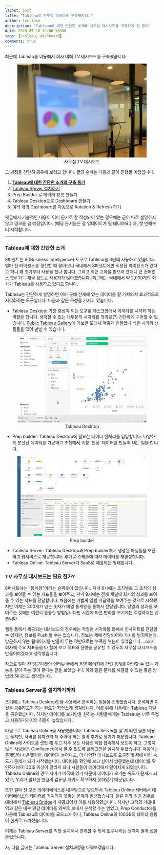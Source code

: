 ```yaml
---
layout: post
title: "Tableau로 사무실 대시보드 구축하기(1)"
author: leclipse
description: "Tableau에 대한 간단한 소개와 사무실 대시보드를 구축하게 된 동기"
date: 2020-01-10 12:00 +0900
tags: [tableau, dashboard]
comments: true
---
```


최근에 Tableau를 이용해서 회사 내에 TV 대시보드를 구축했습니다.

<center>
<figure>
<img src="/images/tableau-dashboard-1.jpg" alt="views">
<figcaption>사무실 TV 대시보드</figcaption>
</figure>
</center>

그 과정을 간단히 공유해 보려고 합니다. 글의 순서는 다음과 같이 진행될 예정입니다.

1. **<u>Tableau에 대한 간단한 소개와 구축 동기</u>**
2. [Tableau Server 설치하기](https://8percent.github.io/2020-01-11/tableau-dashboard2/)
3. Prep Builder 로 데이터 흐름 만들기
4. Tableau Desktop으로 Dashboard 만들기
5. 여러 개의 Dashboard를 자동으로 Rotation & Refresh 하기

윗글에서 기술적인 내용이 이미 문서로 잘 작성되어 있는 경우에는 굳이 따로 설명하지 않고 링크를 걸 예정입니다. (해당 문서들은 잘 업데이트가 될 테니까요.) 자, 첫 번째부터 시작합니다.

----

### Tableau에 대한 간단한 소개

8퍼센트는 BI(Business Intelligence) 도구로 Tableau를 3년째 사용하고 있습니다. 얼마 전 라이센스를 갱신할 때 물어보니 국내에서 8퍼센트에만 적용된 라이센스가 있다고 하니 꽤 초기부터 사용을 했나 봅니다. 그리고 최근 교육을 받으러 갔더니 큰 컨퍼런스룸을 가득 채울 정도로 사용자가 많아졌습니다. 최근에는 국내에서 약 2,000개의 회사가 Tableau를 사용하고 있다고 합니다.

Tableau는 간단하게 설명하면 여러 곳에 산재해 있는 데이터를 잘 가져와서 효과적으로 시각화하는 도구입니다. 다음과 같은 구성을 가지고 있습니다.

- Tableau Desktop: 가장 중심이 되는 도구로 데스크탑에서 데이터를 시각화 하는 역할을 합니다. 생각할 수 있는 대부분의 시각화를 의외로(?) 간단하게 구현할 수 있습니다. [Public Tableau Gallery](https://public.tableau.com/ko-kr/gallery/?tab=viz-of-the-day&type=viz-of-the-day)에 가보면 도대체 어떻게 만들었나 싶은 시각화 샘플들을 많이 만날 수 있습니다.

<center>
<figure>
<img src="/images/tableau-dashboard-2.png" alt="views">
<figcaption>Tableau Desktop</figcaption>
</figure>
</center>

- Prep builder: Tableau Desktop에 필요한 데이터 전처리를 담당합니다. 다양하게 분산된 데이터를 가공하고 조합해서 속칭 '원장' 데이터를 만들어 내는 일을 합니다.

<center>
<figure>
<img src="/images/tableau-dashboard-3.png" alt="views">
<figcaption>Prep builder</figcaption>
</figure>
</center>

- Tableau Server: Tableau Desktop과 Prep builder에서 생성된 파일들을 보관하고 웹서비스로 제공합니다. 추가로 스케줄에 따라 데이터를 재생성합니다.
- Tableau Online: Tableau Server가 SaaS로 제공되는 형태입니다.



### TV 사무실 대시보드는 필요 한가?

8퍼센트에는 "통계왕"이라는 슬랙봇이 있습니다.  저녁 6시에는 조직별로 그 조직의 성과를 보여줄 수 있는 지표들을 보여주고, 저녁 9시에는 전체 채널에 회사의 성과를 보여줄 수 있는 지표를 전달합니다. 처음에는 가볍게 일별 취급액을 보여주는 것으로 시작했지만 이제는 300개가 넘는 숫자가 매일 통계왕을 통해서 전달됩니다. 당일의 성과를 보여주는 것에는 여전히 훌륭한 방법입니다만 시간에 따른 변화를 보기에는 적절하지는 않습니다.

웹을 통해서 제공되는 대시보드의 경우에는 적절한 시각화를 통해서 인사이트를 전달할 수 있지만, 정보를 Push 할 수는 없습니다. 정보는 제때 전달되어야 가치를 발휘하는데, 방문하지 않는 웹페이지를 만들어 두는 것만으로는 부족한 부분이 있었습니다. 그래서 회사에 주요 지표들을 다 함께 보고 목표와 진행을 공유할 수 있도록 사무실 대시보드를 만들어야겠다고 생각했습니다.

참고로 얼마 전 당근마켓의 [인터뷰 글](http://www.ingray.net/2019/12/17/a-billion-dollar-advice-to-speed-up-your-team/)에서 운영 페이지에 관련 통계를 확인할 수 있는 기능을 같이 두는 것이 좋다는 글을 보았습니다.  이와 같은 문제를 해결할 수 있는 좋은 방법의 하나라고 생각합니다.



### Tableau Server를 설치하기까지

초기에는 Tableau Desktop만을 사용해서 분석하는 일들을 진행했습니다. 분석하면 이것을 공유하고자 하는 필요가 자연스레 생겨납니다. 이를 위해 처음에는 Tableau 파일을 공유했습니다. 하지만 데이터를 보기만을 원하는 사람들에게는 Tableau는 너무 무겁고 사용하기까지의 허들이 높았습니다.

다음으로 Tableau Online을 사용했습니다. Tableau Server를 깔 게 되면 물론 비용도 들지만, 서버를 유지관리 해 주어야 하는 일이 추가로 생기기 때문입니다. Tableau Online에 사이트를 셋업 해 두고 자주 보는 사람은 직접 접속해서 보도록 하고, 그렇지 않은 사람들은 Confluence에서 볼 수 있도록 [플러그인](https://marketplace.atlassian.com/apps/350103/tableau-for-confluence-pro?hosting=server&tab=overview](https://marketplace.atlassian.com/apps/350103/tableau-for-confluence-pro?hosting=server&tab=overview))을 설치해 두었습니다.  처음에는 문제없이 사용했지만, 데이터가 늘어나고, 더 다양한 대시보드를 요구하게 됨에 따라 속도가 문제가 되기 시작했습니다. 데이터를 확인해 보고 싶어서 방문했는데 데이터를 확인하기까지 30초 이상이 걸리게 되니 사람들이 데이터에서 멀어지게 되었습니다. Tableau Online의 경우 서버가 미국에 있기 때문에 데이터가 오가는 속도가 문제가 되었고, 우리가 필요한 만큼의 컴퓨팅 파워도 확보하지 못하였기 때문입니다.

또한 얼마 전 모든 데이터베이스를 내부망으로 넣으면서 Tableau Online 서버에서 데이터베이스의 데이터를 가져가지 못하는 문제가 발생했습니다. 물론 이와 같은 경우를 대비해서 [Tableau Bridge](https://www.tableau.com/en-gb/products/tableau-bridge)가 제공되어서 이를 사용하였습니다. 하지만 고객의 거래내역과 같은 내부 민감 데이터를 외부로 보내서 분석할 수는 없었고, Prep Conductor를 사용해 Tableau로 데이터를 모으고자 하니, Tableau Online의 100GB의 데이터 용량이 한계로 느껴졌습니다.

이제는 Tableau Server를 직접 설치해서 관리할 수 밖에 없구나라는 생각이 들어 삽을 들었습니다.

자, 다음 글에는 Tableau Server 설치과정을 다뤄보겠습니다. 


